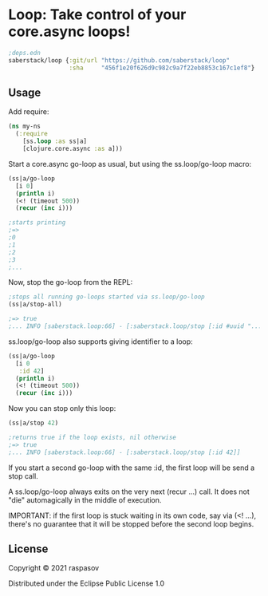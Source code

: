 # Loop: Take control of your core.async loops!

```clojure
;deps.edn
saberstack/loop {:git/url "https://github.com/saberstack/loop"
                 :sha     "456f1e20f626d9c982c9a7f22eb8853c167c1ef8"}
```
## Usage

Add require:

```clojure
(ns my-ns
  (:require
    [ss.loop :as ss|a]
    [clojure.core.async :as a]))
```

Start a core.async go-loop as usual, but using the ss.loop/go-loop macro:

```clojure
(ss|a/go-loop
  [i 0]
  (println i)
  (<! (timeout 500))
  (recur (inc i)))

;starts printing
;=>
;0
;1
;2
;3
;...
```

Now, stop the go-loop from the REPL:

```clojure
;stops all running go-loops started via ss.loop/go-loop
(ss|a/stop-all)

;=> true
;... INFO [saberstack.loop:66] - [:saberstack.loop/stop [:id #uuid "..."]]
```

ss.loop/go-loop also supports giving identifier to a loop:

```clojure
(ss|a/go-loop
  [i 0
   :id 42]
  (println i)
  (<! (timeout 500))
  (recur (inc i)))
```

Now you can stop only this loop:

```clojure
(ss|a/stop 42)

;returns true if the loop exists, nil otherwise
;=> true
;... INFO [saberstack.loop:66] - [:saberstack.loop/stop [:id 42]]
```
If you start a second go-loop with the same :id, the first loop will be send a stop call.

A ss.loop/go-loop always exits on the very next (recur ...) call. It does not "die" automagically in the middle of execution.

IMPORTANT: if the first loop is stuck waiting in its own code, say via (<! ...), there's no guarantee that it will be stopped before the second loop begins. 


## License

Copyright © 2021 raspasov

Distributed under the Eclipse Public License 1.0
